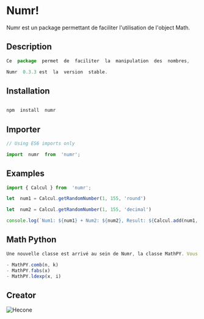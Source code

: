 # Numr!

Numr est un package permettant de faciliter l'utilisation de l'object Math.

## Description

```js
Ce  package  permet  de  faciliter  la  manipulation  des  nombres,

Numr  0.3.3 est  la  version  stable.
```

## Installation
  
```js

npm  install  numr

```

## Importer

```js
// Using ES6 imports only

import  numr  from  'numr';
```

## Examples

```js
import { Calcul } from  'numr';

let  num1 = Calcul.getRandomNumber(1, 155, 'round')

let  num2 = Calcul.getRandomNumber(1, 155, 'decimal')

console.log(`Num1: ${num1} + Num2: ${num2}, Result: ${Calcul.add(num1, num2)}`)
```

## Math Python

```js
Une nouvelle classe est arrivé au sein de Numr, la classe MathPY. Vous pourrez utiliser des méthodes seulement disponible en Python sur JavaScript. Il en existe seulement 3 pour le moment.

- MathPY.comb(n, k)
- MathPY.fabs(x)
- MathPY.ldexp(x, i)
```

## Creator

![Hecone](https://media.discordapp.net/attachments/747623504681238528/999718283831947365/unknown.png)